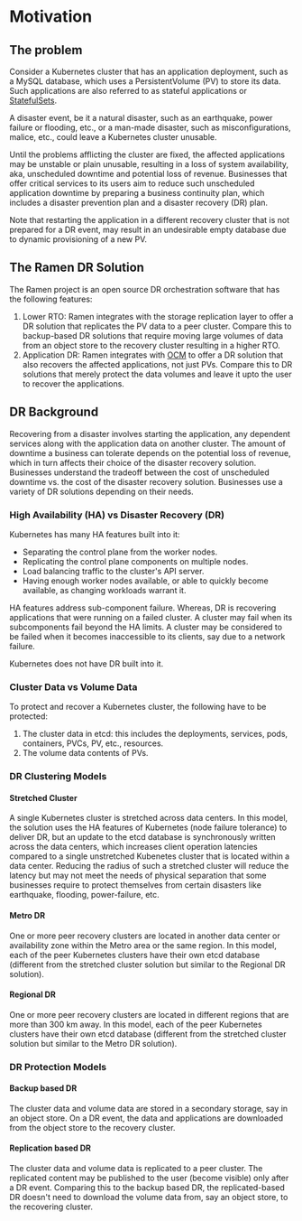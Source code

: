 # Motivation

## The problem

Consider a Kubernetes cluster that has an application deployment, such as a
MySQL database, which uses a PersistentVolume (PV) to store its data.  Such
applications are also referred to as stateful applications or
[StatefulSets](https://kubernetes.io/docs/tutorials/stateful-application/basic-stateful-set/).

A disaster event, be it a natural disaster, such as an earthquake, power failure
or flooding, etc., or a man-made disaster, such as misconfigurations, malice,
etc., could leave a Kubernetes cluster unusable.

Until the problems afflicting the cluster are fixed, the affected applications
may be unstable or plain unusable, resulting in a loss of system availability,
aka, unscheduled downtime and potential loss of revenue. Businesses that offer
critical services to its users aim to reduce such unscheduled application
downtime by preparing a business continuity plan, which includes a disaster
prevention plan and a disaster recovery (DR) plan.

Note that restarting the application in a different recovery cluster that is not
prepared for a DR event, may result in an undesirable empty database due to
dynamic provisioning of a new PV.

## The Ramen DR Solution

The Ramen project is an open source DR orchestration software that has the
following features:

1. Lower RTO: Ramen integrates with the storage replication layer to offer a DR
   solution that replicates the PV data to a peer cluster.  Compare this to
   backup-based DR solutions that require moving large volumes of data from an
   object store to the recovery cluster resulting in a higher RTO.
1. Application DR: Ramen integrates with
   [OCM](https://open-cluster-management.io/) to offer a DR solution that also
   recovers the affected applications, not just PVs. Compare this to DR
   solutions that merely protect the data volumes and leave it upto the user to
   recover the applications.

## DR Background

Recovering from a disaster involves starting the application, any dependent
services along with the application data on another cluster. The amount of
downtime a business can tolerate depends on the potential loss of revenue, which
in turn affects their choice of the disaster recovery solution. Businesses
understand the tradeoff between the cost of unscheduled downtime vs. the cost of
the disaster recovery solution. Businesses use a variety of DR solutions
depending on their needs.

### High Availability (HA) vs Disaster Recovery (DR)

Kubernetes has many HA features built into it:

- Separating the control plane from the worker nodes.
- Replicating the control plane components on multiple nodes.
- Load balancing traffic to the cluster's API server.
- Having enough worker nodes available, or able to quickly become available, as
  changing workloads warrant it.

HA features address sub-component failure. Whereas, DR is recovering
applications that were running on a failed cluster.  A cluster may fail when its
subcomponents fail beyond the HA limits.  A cluster may be considered to be
failed when it becomes inaccessible to its clients, say due to a network
failure.

Kubernetes does not have DR built into it.

### Cluster Data vs Volume Data

To protect and recover a Kubernetes cluster, the following have to be protected:

1. The cluster data in etcd: this includes the deployments, services, pods,
   containers, PVCs, PV, etc., resources.
1. The volume data contents of PVs.

### DR Clustering Models

#### Stretched Cluster

A single Kubernetes cluster is stretched across data centers. In this model, the
solution uses the HA features of Kubernetes (node failure tolerance) to deliver
DR, but an update to the etcd database is synchronously written across the data
centers, which increases client operation latencies compared to a single
unstretched Kubenetes cluster that is located within a data center.  Reducing
the radius of such a stretched cluster will reduce the latency but may not meet
the needs of physical separation that some businesses require to protect
themselves from certain disasters like earthquake, flooding, power-failure, etc.

#### Metro DR

One or more peer recovery clusters are located in another data center or
availability zone within the Metro area or the same region. In this model, each
of the peer Kubernetes clusters have their own etcd database (different from the
stretched cluster solution but similar to the Regional DR solution).

#### Regional DR

One or more peer recovery clusters are located in different regions that are
more than 300 km away. In this model, each of the peer Kubernetes clusters have
their own etcd database (different from the stretched cluster solution but
similar to the Metro DR solution).

### DR Protection Models

#### Backup based DR

The cluster data and volume data are stored in a secondary storage, say in an
object store.  On a DR event, the data and applications are downloaded from the
object store to the recovery cluster.

#### Replication based DR

The  cluster data and volume data is replicated to a peer cluster. The
replicated content may be published to the user (become visible) only after a DR
event. Comparing this to the backup based DR, the replicated-based DR doesn't
need to download the volume data from, say an object store, to the recovering
cluster.
